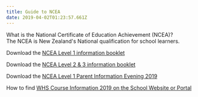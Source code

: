 ```yaml
---
title: Guide to NCEA
date: 2019-04-02T01:23:57.661Z
---
```

What is the National Certificate of Education Achievement (NCEA)?  
The NCEA is New Zealand's National qualification for school learners.

Download the [NCEA Level 1 information booklet](http://c1940652.r52.cf0.rackcdn.com/59557cb3b8d39a317d000108/NZQA-Student-Booklet-L1.pdf)

Download the [NCEA Level 2 & 3 information booklet](http://c1940652.r52.cf0.rackcdn.com/59557cc6b8d39a317d00010a/NZQA-Levels-2--3-Booklet-for-Students.pdf)

Download the [NCEA Level 1 Parent Information Evening 2019](http://c1940652.r52.cf0.rackcdn.com/5c661698ff2a7c6f500001c2/NCEA-Parent-Information-Evening-2019.pdf)

How to find [WHS Course Information 2019 on the School Website or Portal](http://c1940652.r52.cf0.rackcdn.com/5b7b5ec3ff2a7c03cc00003c/Course-Selection-2019.pdf)